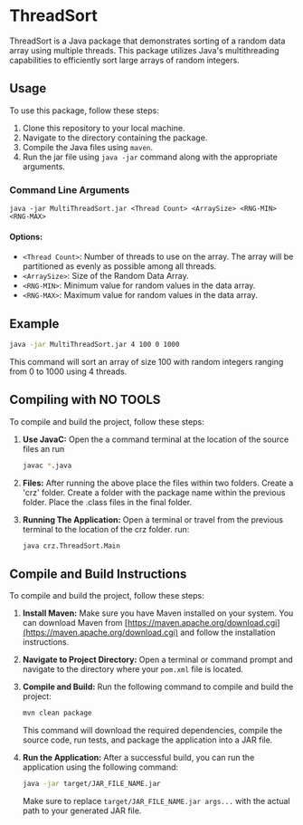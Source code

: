 # ThreadSort

ThreadSort is a Java package that demonstrates sorting of a random data array using multiple threads. This package utilizes Java's multithreading capabilities to efficiently sort large arrays of random integers.

## Usage

To use this package, follow these steps:

1. Clone this repository to your local machine.
2. Navigate to the directory containing the package.
3. Compile the Java files using `maven`.
4. Run the jar file using `java -jar` command along with the appropriate arguments.

### Command Line Arguments

```
java -jar MultiThreadSort.jar <Thread Count> <ArraySize> <RNG-MIN> <RNG-MAX>
```

#### Options:

- `<Thread Count>`: Number of threads to use on the array. The array will be partitioned as evenly as possible among all threads.
- `<ArraySize>`: Size of the Random Data Array.
- `<RNG-MIN>`: Minimum value for random values in the data array.
- `<RNG-MAX>`: Maximum value for random values in the data array.

## Example

```bash
java -jar MultiThreadSort.jar 4 100 0 1000
```

This command will sort an array of size 100 with random integers ranging from 0 to 1000 using 4 threads.

## Compiling with NO TOOLS
To compile and build the project, follow these steps:

1. **Use JavaC:**
   Open the a command terminal at the location of the source files an run
   ```bash
   javac *.java
   ```

2. **Files:**
   After running the above place the files within two folders. Create a 'crz' folder. Create a folder with the package name within the previous folder.
   Place the .class files in the final folder.

3. **Running The Application:**
   Open a terminal or travel from the previous terminal to the location of the crz folder.
   run:
    ```bash
   java crz.ThreadSort.Main
   ```

## Compile and Build Instructions
To compile and build the project, follow these steps:

1. **Install Maven:**
   Make sure you have Maven installed on your system. You can download Maven from [https://maven.apache.org/download.cgi](https://maven.apache.org/download.cgi) and follow the installation instructions.

2. **Navigate to Project Directory:**
   Open a terminal or command prompt and navigate to the directory where your `pom.xml` file is located.

3. **Compile and Build:**
   Run the following command to compile and build the project:

   ```bash
   mvn clean package
   ```

   This command will download the required dependencies, compile the source code, run tests, and package the application into a JAR file.

4. **Run the Application:**
   After a successful build, you can run the application using the following command:

   ```bash
   java -jar target/JAR_FILE_NAME.jar
   ```

   Make sure to replace `target/JAR_FILE_NAME.jar args...` with the actual path to your generated JAR file.
